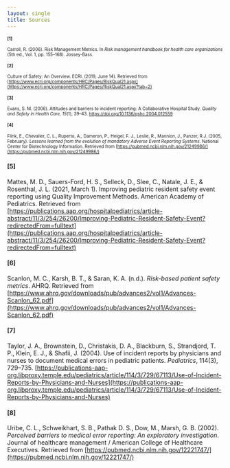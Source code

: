 ```yaml
---
layout: single
title: Sources
---
```

<font size="1">

#### [1]	
Carroll, R. (2006). Risk Management Metrics. In _Risk management handbook for health care organizations_ (5th ed., Vol. 1, pp. 155–168). Jossey-Bass.
#### [2]
Culture of Safety: An Overview. ECRI. (2019, June 14). Retrieved from [https://www.ecri.org/components/HRC/Pages/RiskQual21.aspx](https://www.ecri.org/components/HRC/Pages/RiskQual21.aspx?tab=2)
#### [3]
Evans, S. M. (2006). Attitudes and barriers to incident reporting: A Collaborative Hospital Study. _Quality and Safety in Health Care, 15_(1), 39–43. [https://doi.org/10.1136/qshc.2004.012559 ](https://doi.org/10.1136/qshc.2004.012559)
#### [4]
Flink, E., Chevalier, C. L., Ruperto, A., Dameron, P., Heigel, F. J., Leslie, R., Mannion, J., Panzer, R.J. (2005, February). _Lessons learned from the evolution of mandatory Adverse Event Reporting Systems_. National Center for Biotechnology Information. Retrieved from [https://pubmed.ncbi.nlm.nih.gov/21249986/](https://pubmed.ncbi.nlm.nih.gov/21249986/)
</font>
#### [5]
Mattes, M. D., Sauers-Ford, H. S., Selleck, D., Slee, C., Natale, J. E., & Rosenthal, J. L. (2021, March 1). Improving pediatric resident safety event reporting using Quality Improvement Methods. American Academy of Pediatrics. Retrieved from [https://publications.aap.org/hospitalpediatrics/article-abstract/11/3/254/26200/Improving-Pediatric-Resident-Safety-Event?redirectedFrom=fulltext](https://publications.aap.org/hospitalpediatrics/article-abstract/11/3/254/26200/Improving-Pediatric-Resident-Safety-Event?redirectedFrom=fulltext)
#### [6]
Scanlon, M. C., Karsh, B. T., & Saran, K. A. (n.d.). _Risk-based patient safety metrics_. AHRQ. Retrieved from [https://www.ahrq.gov/downloads/pub/advances2/vol1/Advances-Scanlon_62.pdf](https://www.ahrq.gov/downloads/pub/advances2/vol1/Advances-Scanlon_62.pdf)
#### [7]
Taylor, J. A., Brownstein, D., Christakis, D. A., Blackburn, S., Strandjord, T. P., Klein, E. J., & Shafii, J. (2004). Use of incident reports by physicians and nurses to document medical errors in pediatric patients. _Pediatrics_, 114(3), 729–735. [https://publications-aap-org.libproxy.temple.edu/pediatrics/article/114/3/729/67113/Use-of-Incident-Reports-by-Physicians-and-Nurses](https://publications-aap-org.libproxy.temple.edu/pediatrics/article/114/3/729/67113/Use-of-Incident-Reports-by-Physicians-and-Nurses)
#### [8]
Uribe, C. L., Schweikhart, S. B., Pathak D. S., Dow, M., Marsh, G. B. (2002). _Perceived barriers to medical error reporting: An exploratory investigation_. Journal of healthcare management / American College of Healthcare Executives. Retrieved from [https://pubmed.ncbi.nlm.nih.gov/12221747/](https://pubmed.ncbi.nlm.nih.gov/12221747/) 
